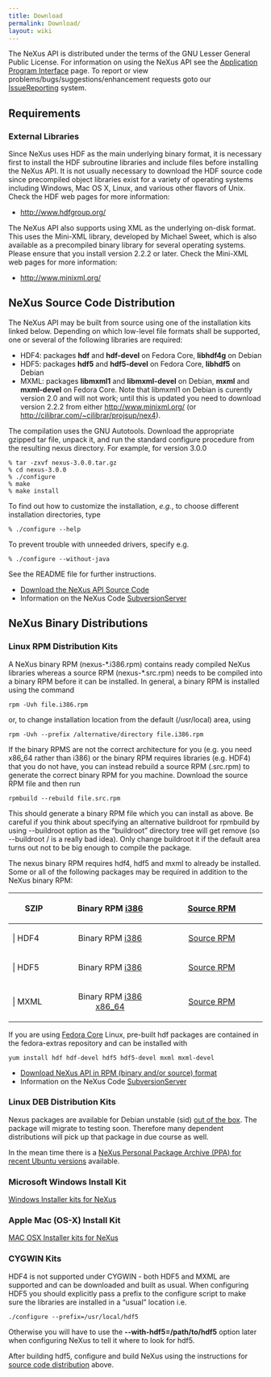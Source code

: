 ```yaml
---
title: Download
permalink: Download/
layout: wiki
---
```


The NeXus API is distributed under the terms of the GNU Lesser General
Public License. For information on using the NeXus API see the
[Application Program
Interface](Application_Program_Interface "wikilink") page. To report or
view problems/bugs/suggestions/enhancement requests goto our
[IssueReporting](IssueReporting "wikilink") system.

Requirements
------------

### External Libraries

Since NeXus uses HDF as the main underlying binary format, it is
necessary first to install the HDF subroutine libraries and include
files before installing the NeXus API. It is not usually necessary to
download the HDF source code since precompiled object libraries exist
for a variety of operating systems including Windows, Mac OS X, Linux,
and various other flavors of Unix. Check the HDF web pages for more
information:

-   <http://www.hdfgroup.org/>

The NeXus API also supports using XML as the underlying on-disk format.
This uses the Mini-XML library, developed by Michael Sweet, which is
also available as a precompiled binary library for several operating
systems. Please ensure that you install version 2.2.2 or later. Check
the Mini-XML web pages for more information:

-   <http://www.minixml.org/>

NeXus Source Code Distribution
------------------------------

The NeXus API may be built from source using one of the installation
kits linked below. Depending on which low-level file formats shall be
supported, one or several of the following libraries are required:

-   HDF4: packages **hdf** and **hdf-devel** on Fedora Core,
    **libhdf4g** on Debian
-   HDF5: packages **hdf5** and **hdf5-devel** on Fedora Core,
    **libhdf5** on Debian
-   MXML: packages **libmxml1** and **libmxml-devel** on Debian,
    **mxml** and **mxml-devel** on Fedora Core. Note that libmxml1 on
    Debian is curently version 2.0 and will not work; until this is
    updated you need to download version 2.2.2 from either
    <http://www.minixml.org/> (or
    <http://cilibrar.com/~cilibrar/projsup/nex4>).

The compilation uses the GNU Autotools. Download the appropriate gzipped
tar file, unpack it, and run the standard configure procedure from the
resulting nexus directory. For example, for version 3.0.0

    % tar -zxvf nexus-3.0.0.tar.gz
    % cd nexus-3.0.0
    % ./configure 
    % make
    % make install

To find out how to customize the installation, *e.g.*, to choose
different installation directories, type

    % ./configure --help

To prevent trouble with unneeded drivers, specify e.g.

    % ./configure --without-java

See the README file for further instructions.

-   [Download the NeXus API Source
    Code](http://download.nexusformat.org/kits/)
-   Information on the NeXus Code
    [SubversionServer](SubversionServer "wikilink")

NeXus Binary Distributions
--------------------------

### Linux RPM Distribution Kits

A NeXus binary RPM (nexus-\*.i386.rpm) contains ready compiled NeXus
libraries whereas a source RPM (nexus-\*.src.rpm) needs to be compiled
into a binary RPM before it can be installed. In general, a binary RPM
is installed using the command

    rpm -Uvh file.i386.rpm

or, to change installation location from the default (/usr/local) area,
using

    rpm -Uvh --prefix /alternative/directory file.i386.rpm

If the binary RPMS are not the correct architecture for you (e.g. you
need x86\_64 rather than i386) or the binary RPM requires libraries
(e.g. HDF4) that you do not have, you can instead rebuild a source RPM
(.src.rpm) to generate the correct binary RPM for you machine. Download
the source RPM file and then run

    rpmbuild --rebuild file.src.rpm

This should generate a binary RPM file which you can install as above.
Be careful if you think about specifying an alternative buildroot for
rpmbuild by using --buildroot option as the “buildroot” directory tree
will get remove (so --buildroot / is a really bad idea). Only change
buildroot it if the default area turns out not to be big enough to
compile the package.

The nexus binary RPM requires hdf4, hdf5 and mxml to already be
installed. Some or all of the following packages may be required in
addition to the NeXus binary RPM:

<table>
<colgroup>
<col width="20%" />
<col width="40%" />
<col width="40%" />
</colgroup>
<thead>
<tr class="header">
<th><p>SZIP</p></th>
<th align="center"><p>Binary RPM <a href="http://download.nexusformat.org/kits/rpm/szip-2.0-1.i386.rpm">i386</a></p></th>
<th align="center"><p><a href="http://download.nexusformat.org/kits/rpm/szip-2.0-1.src.rpm">Source RPM</a></p></th>
</tr>
</thead>
<tbody>
<tr class="odd">
<td><p>| HDF4</p></td>
<td align="center"><p>Binary RPM <a href="http://download.nexusformat.org/kits/rpm/hdf-4.2.1-1.i386.rpm">i386</a></p></td>
<td align="center"><p><a href="http://download.nexusformat.org/kits/rpm/hdf-4.2.1-1.src.rpm">Source RPM</a></p></td>
</tr>
<tr class="even">
<td><p>| HDF5</p></td>
<td align="center"><p>Binary RPM <a href="http://download.nexusformat.org/kits/rpm/hdf5-1.6.4-1.i386.rpm">i386</a></p></td>
<td align="center"><p><a href="http://download.nexusformat.org/kits/rpm/hdf5-1.6.4-1.src.rpm">Source RPM</a></p></td>
</tr>
<tr class="odd">
<td><p>| MXML</p></td>
<td align="center"><p>Binary RPM <a href="http://download.nexusformat.org/kits/rpm/mxml-2.2.2-1.i386.rpm">i386</a> <a href="http://download.nexusformat.org/kits/rpm/mxml-2.2.2-1.x86_64.rpm">x86_64</a></p></td>
<td align="center"><p><a href="http://download.nexusformat.org/kits/rpm/mxml-2.2.2-1.src.rpm">Source RPM</a></p></td>
</tr>
</tbody>
</table>

If you are using [Fedora Core](http://fedora.redhat.com/) Linux,
pre-built hdf packages are contained in the fedora-extras repository and
can be installed with

    yum install hdf hdf-devel hdf5 hdf5-devel mxml mxml-devel

-   [Download NeXus API in RPM (binary and/or source)
    format](http://download.nexusformat.org/kits/)
-   Information on the NeXus Code
    [SubversionServer](SubversionServer "wikilink")

### Linux DEB Distribution Kits

Nexus packages are available for Debian unstable (sid) [out of the
box](http://packages.debian.org/source/sid/nexus). The package will
migrate to testing soon. Therefore many dependent distributions will
pick up that package in due course as well.

In the mean time there is a [NeXus Personal Package Archive (PPA) for
recent Ubuntu
versions](https://launchpad.net/~tsr-ubuntu/+archive/nexus) available.

### Microsoft Windows Install Kit

[Windows Installer kits for
NeXus](http://download.nexusformat.org/kits/windows/)

### Apple Mac (OS-X) Install Kit

[MAC OSX Installer kits for
NeXus](http://download.nexusformat.org/kits/macosx/)

### CYGWIN Kits

HDF4 is not supported under CYGWIN - both HDF5 and MXML are supported
and can be downloaded and built as usual. When configuring HDF5 you
should explicitly pass a prefix to the configure script to make sure the
libraries are installed in a “usual” location i.e.

    ./configure --prefix=/usr/local/hdf5

Otherwise you will have to use the **--with-hdf5=/path/to/hdf5** option
later when configuring NeXus to tell it where to look for hdf5.

After building hdf5, configure and build NeXus using the instructions
for [ source code
distribution](#NeXus_Source_Code_Distribution "wikilink") above.
